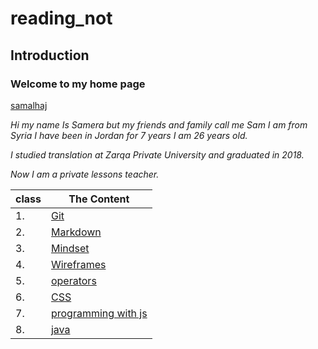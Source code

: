 # reading_not
## Introduction
### Welcome to my home page

[samalhaj](https://github.com/samalhaj1)

*Hi my name Is Samera but my friends and family call me Sam I am from Syria I have been in Jordan for 7 years I am 26 years old.*

*I studied translation at Zarqa Private University and graduated in 2018.*

*Now I am a private lessons teacher.*


class  |The Content 
-----  |-----
1.     |[Git](https://samalhaj1.github.io/reading_note/Git)
2.     |[Markdown](https://samalhaj1.github.io/reading_note/Markdown)
3.     |[Mindset](https://samalhaj1.github.io/reading_note/Mindset)
4.     |[Wireframes](https://samalhaj1.github.io/reading_note/Wireframes)
5.     |[operators](https://samalhaj1.github.io/reading_note/operator)
6.     |[CSS](https://samalhaj1.github.io/reading_note/CSS)
7.     |[programming with js](https://samalhaj1.github.io/reading_note/programmingwithjs)
8.     |[java](https://samalhaj1.github.io/reading_note/java)

